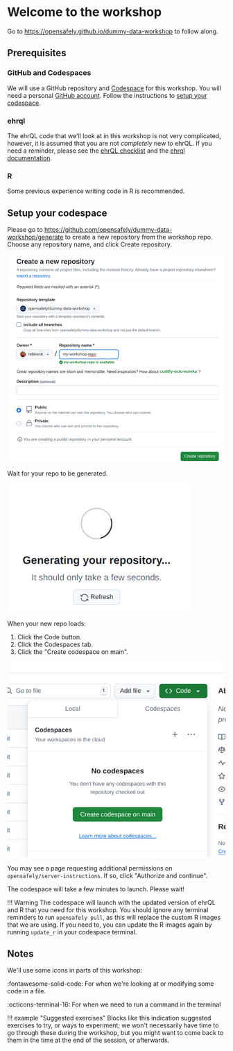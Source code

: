 # Welcome to the workshop

Go to <https://opensafely.github.io/dummy-data-workshop> to follow along.

## Prerequisites

### GitHub and Codespaces

We will use a GitHub repository and [Codespace](https://github.com/features/codespaces)
for this workshop. You will need a personal [GitHub account](https://github.com). Follow the instructions
to [setup your codespace](#setup-your-codespace).

### ehrql 
The ehrQL code that we'll look at in this workshop is not very complicated,
however, it is assumed that you are not *completely* new to ehrQL. If you
need a reminder, please see the [ehrQL checklist](https://docs.opensafely.org/ehrql/reference/cheatsheet) and the 
[ehrql documentation](https://docs.opensafely.org/ehrql).

### R
Some previous experience writing code in R is recommended.


## Setup your codespace

Please go to <https://github.com/opensafely/dummy-data-workshop/generate> to create a new repository from
the workshop repo. Choose any repository name, and click Create repository. 

![Create repo](images/create_repo_from_template.png)

Wait for your repo to be generated.

![Generating repo page](images/generating_repo.png)


When your new repo loads:

1. Click the Code button.
1. Click the Codespaces tab.
1. Click the "Create codespace on main".

![Create codespace button](images/create_codespace_btn.png)

You may see a page requesting additional permissions on `opensafely/server-instructions`. If so, click "Authorize and continue".

The codespace will take a few minutes to launch. Please wait!

!!! Warning
    The codespace will launch with the updated version of ehrQL and R that you need
    for this workshop. You should ignore any terminal reminders to run `opensafely pull`,
    as this will replace the custom R images that we are using. If you need to, you can
    update the R images again by running `update_r` in your codespace terminal.


## Notes

We'll use some icons in parts of this workshop:

:fontawesome-solid-code: For when we're looking at or modifying some code in a file.

:octicons-terminal-16: For when we need to run a command in the terminal

!!! example "Suggested exercises"
    Blocks like this indication suggested exercises to try, or ways to experiment; we won't
    necessarily have time to go through these during the workshop, but you might want
    to come back to them in the time at the end of the session, or afterwards.
